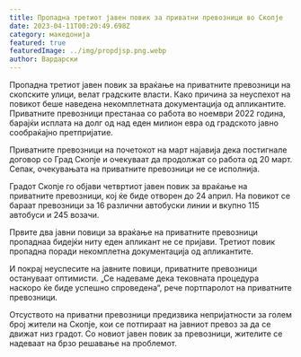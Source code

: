 ```yaml
---
title: Пропадна третиот јавен повик за приватни превозници во Скопје
date: 2023-04-11T00:20:49.698Z
category: македонија
featured: true
featuredImage: ../img/propdjsp.png.webp
author: Вардарски
---
```


Пропадна третиот јавен повик за враќање на приватните превозници на скопските улици, велат градските власти. Како причина за неуспехот на повикот беше наведена некомплетната документација од апликантите. Приватните превозници престанаа со работа во ноември 2022 година, барајќи исплата на долг од над еден милион евра од градското јавно сообраќајно претпријатие.

Приватните превозници на почетокот на март најавија дека постигнале договор со Град Скопје и очекуваат да продолжат со работа од 20 март. Сепак, очекувањата на приватните превозници не се исполнија.

Градот Скопје го објави четвртиот јавен повик за враќање на приватните превозници, кој ќе биде отворен до 24 април. На повикот се бараат превозници за 16 различни автобуски линии и вкупно 115 автобуси и 245 возачи.

Првите два јавни повици за враќање на приватните превозници пропаднаа бидејќи ниту еден апликант не се пријави. Третиот повик пропадна поради некомплетна документација од апликантите.

И покрај неуспесите на јавните повици, приватните превозници остануваат оптимисти. „Се надеваме дека тековната процедура наскоро ќе биде успешно спроведена“, рече портпаролот на приватните превозници.

Отсуството на приватни превозници предизвика непријатности за голем број жители на Скопје, кои се потпираат на јавниот превоз за да се движат низ градот. Со новиот јавен повик за превозници, жителите се надеваат на брзо решавање на проблемот.
